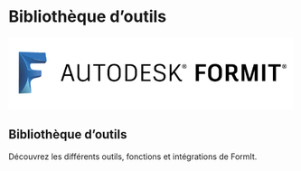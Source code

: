 # Bibliothèque d’outils

![](<../.gitbook/assets/b5030b43-df24-4259-ad6a-94bcad61bc78 (1).png>)

## Bibliothèque d’outils

Découvrez les différents outils, fonctions et intégrations de FormIt.
